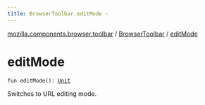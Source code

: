 ```yaml
---
title: BrowserToolbar.editMode - 
---
```


[mozilla.components.browser.toolbar](../index.html) / [BrowserToolbar](index.html) / [editMode](./edit-mode.html)

# editMode

`fun editMode(): `[`Unit`](https://kotlinlang.org/api/latest/jvm/stdlib/kotlin/-unit/index.html)

Switches to URL editing mode.

